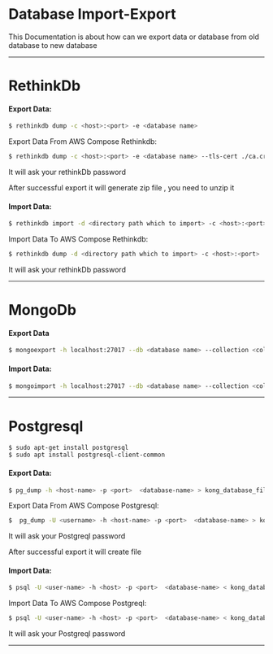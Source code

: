 # Database Import-Export
This Documentation is about how can we export data or database from old database to new database

---

# RethinkDb
#### Export Data:
```sh
$ rethinkdb dump -c <host>:<port> -e <database name>
```
Export Data From AWS Compose Rethinkdb:
```sh
$ rethinkdb dump -c <host>:<port> -e <database name> --tls-cert ./ca.crt -p
```
It will ask your rethinkDb password

After successful export it will generate zip file , you need to unzip it



#### Import Data:
```sh
$ rethinkdb import -d <directory path which to import> -c <host>:<port>  
```
Import Data To AWS Compose Rethinkdb:
```sh
$ rethinkdb dump -d <directory path which to import> -c <host>:<port>  --tls-cert ./ca.crt -p
```
It will ask your rethinkDb password

---

# MongoDb
#### Export Data

```sh
$ mongoexport -h localhost:27017 --db <database name> --collection <collection name> --out <which file to export(.json)>
```

#### Import Data:
```sh
$ mongoimport -h localhost:27017 --db <database name> --collection <collection name> --file <which file to import(.json)>
```
---
# Postgresql
```
$ sudo apt-get install postgresql
$ sudo apt install postgresql-client-common
```

#### Export Data:
```sh
$ pg_dump -h <host-name> -p <port>  <database-name> > kong_database_file
```
Export Data From AWS Compose Postgresql:
```sh
$  pg_dump -U <username> -h <host-name> -p <port>  <database-name> > kong_database_file
```
It will ask your Postgreql password

After successful export it will create file 



#### Import Data:
```sh
$ psql -U <user-name> -h <host> -p <port>  <database-name> < kong_database_file
```
Import Data To AWS Compose Postgreql:
```sh
$ psql -U <user-name> -h <host> -p <port>  <database-name> < kong_database_file
```
It will ask your Postgreql password

---

